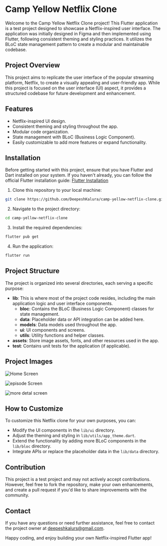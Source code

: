 # Camp Yellow Netflix Clone

Welcome to the Camp Yellow Netflix Clone project! This Flutter application is a test project designed to showcase a Netflix-inspired user interface. The application was initially designed in Figma and then implemented using Flutter, following consistent theming and styling practices. It utilizes the BLoC state management pattern to create a modular and maintainable codebase.

## Project Overview

This project aims to replicate the user interface of the popular streaming platform, Netflix, to create a visually appealing and user-friendly app. While this project is focused on the user interface (UI) aspect, it provides a structured codebase for future development and enhancement.

## Features

- Netflix-inspired UI design.
- Consistent theming and styling throughout the app.
- Modular code organization.
- State management with BLoC (Business Logic Component).
- Easily customizable to add more features or expand functionality.


## Installation

Before getting started with this project, ensure that you have Flutter and Dart installed on your system. If you haven't already, you can follow the official Flutter installation guide: [Flutter Installation](https://flutter.dev/docs/get-started/install)

1. Clone this repository to your local machine:

```bash
git clone https://github.com/DeepeshKalura/camp-yellow-netflix-clone.git
```

2. Navigate to the project directory:

```bash
cd camp-yellow-netflix-clone
```

3. Install the required dependencies:

```bash
flutter pub get
```

4. Run the application:

```bash
flutter run
```
## Project Structure

The project is organized into several directories, each serving a specific purpose:

- **lib**: This is where most of the project code resides, including the main application logic and user interface components.
  - **bloc**: Contains the BLoC (Business Logic Component) classes for state management.
  - **data**: Placeholder data or API integration can be added here.
  - **models**: Data models used throughout the app.
  - **ui**: UI components and screens.
  - **utils**: Utility functions and helper classes.
- **assets**: Store image assets, fonts, and other resources used in the app.
- **test**: Contains unit tests for the application (if applicable).

## Project Images

![Home Screen](./assets/app/home_screen.png)


![episode Screen](./assets/app/episode_screen.png)

![more detal screen](./assets/app/more_detail_screen.png)
## How to Customize

To customize this Netflix clone for your own purposes, you can:

- Modify the UI components in the `lib/ui` directory.
- Adjust the theming and styling in `lib/utils/app_theme.dart`.
- Extend the functionality by adding more BLoC components in the `lib/bloc` directory.
- Integrate APIs or replace the placeholder data in the `lib/data` directory.

## Contribution

This project is a test project and may not actively accept contributions. However, feel free to fork the repository, make your own enhancements, and create a pull request if you'd like to share improvements with the community.


## Contact

If you have any questions or need further assistance, feel free to contact the project owner at deepeshkalurs@gmail.com.

Happy coding, and enjoy building your own Netflix-inspired Flutter app!